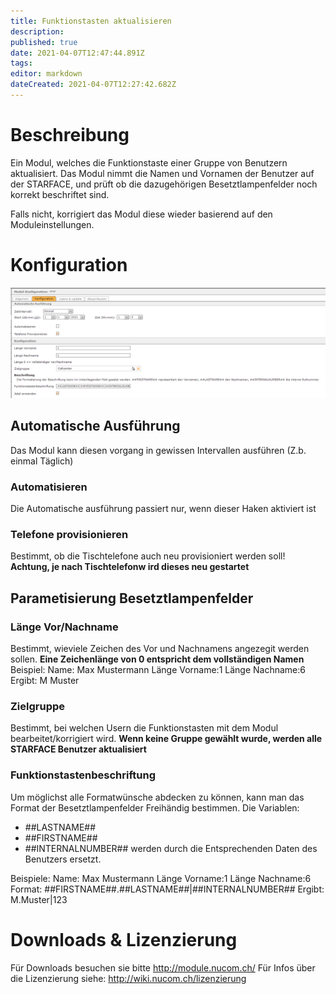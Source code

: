 ```yaml
---
title: Funktionstasten aktualisieren
description: 
published: true
date: 2021-04-07T12:47:44.891Z
tags: 
editor: markdown
dateCreated: 2021-04-07T12:27:42.682Z
---
```


# Beschreibung

Ein Modul, welches die Funktionstaste einer Gruppe von Benutzern aktualisiert.
Das Modul nimmt die Namen und Vornamen der Benutzer auf der STARFACE, und prüft ob die dazugehörigen Besetztlampenfelder noch korrekt beschriftet sind.

Falls nicht, korrigiert das Modul diese wieder basierend auf den Moduleinstellungen.

# Konfiguration

![funktionstaste-aktualisieren-1.png](/uploads/funktionstasten-aktualisieren/funktionstaste-aktualisieren-1.png)

## Automatische Ausführung
Das Modul kann diesen vorgang in gewissen Intervallen ausführen (Z.b. einmal Täglich)

### Automatisieren
Die Automatische ausführung passiert nur, wenn dieser Haken aktiviert ist

### Telefone provisionieren
Bestimmt, ob die Tischtelefone auch neu provisioniert werden soll!
**Achtung, je nach Tischtelefonw ird dieses neu gestartet**

## Parametisierung Besetztlampenfelder

### Länge Vor/Nachname
Bestimmt, wieviele Zeichen des Vor und Nachnamens angezegit werden sollen. 
**Eine Zeichenlänge von 0 entspricht dem vollständigen Namen**
Beispiel: 
Name: Max Mustermann
Länge Vorname:1
Länge Nachname:6
Ergibt: M Muster

### Zielgruppe
Bestimmt, bei welchen Usern die Funktionstasten mit dem Modul bearbeitet/korrigiert wird.
**Wenn keine Gruppe gewählt wurde, werden alle STARFACE Benutzer aktualisiert**

### Funktionstastenbeschriftung
Um möglichst alle Formatwünsche abdecken zu können, kann man das Format der Besetztlampenfelder Freihändig bestimmen.
Die Variablen:
- ##LASTNAME## 
- ##FIRSTNAME##
- ##INTERNALNUMBER##
 werden durch die Entsprechenden Daten des Benutzers ersetzt.
 
Beispiele: 
Name: Max Mustermann
Länge Vorname:1
Länge Nachname:6
Format: ##FIRSTNAME##.##LASTNAME##|##INTERNALNUMBER##
Ergibt: M.Muster|123

# Downloads & Lizenzierung
Für Downloads besuchen sie bitte http://module.nucom.ch/
Für Infos über die Lizenzierung siehe: http://wiki.nucom.ch/lizenzierung